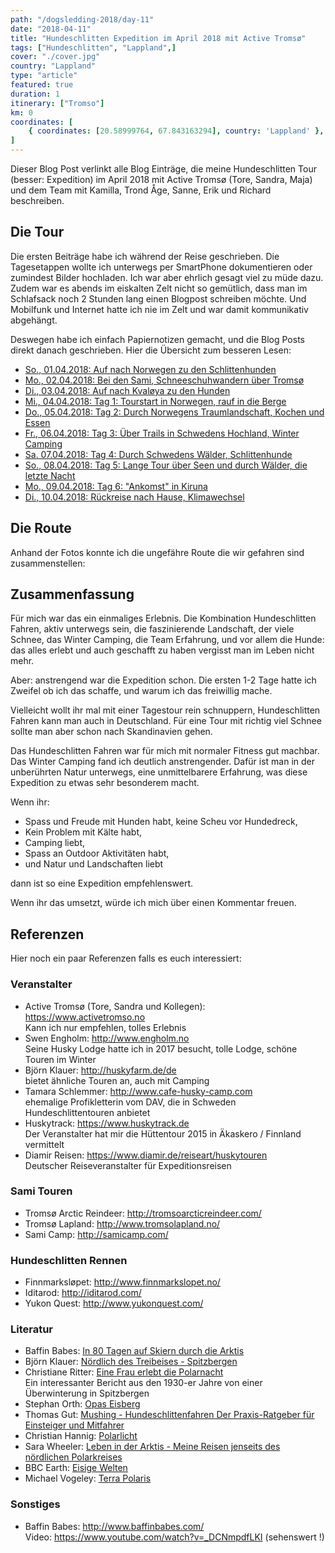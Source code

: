 ```yaml
---
path: "/dogsledding-2018/day-11"
date: "2018-04-11"
title: "Hundeschlitten Expedition im April 2018 mit Active Tromsø"
tags: ["Hundeschlitten", "Lappland",]
cover: "./cover.jpg"
country: "Lappland"
type: "article"
featured: true
duration: 1
itinerary: ["Tromso"]
km: 0
coordinates: [
    { coordinates: [20.58999764, 67.843163294], country: 'Lappland' },
]
---
```


Dieser Blog Post verlinkt alle Blog Einträge, die meine Hundeschlitten Tour (besser: Expedition) im April 2018 mit Active Tromsø (Tore, Sandra, Maja) und dem Team mit Kamilla, Trond Åge, Sanne, Erik und Richard beschreiben.

## Die Tour

Die ersten Beiträge habe ich während der Reise geschrieben. Die Tagesetappen wollte ich unterwegs per SmartPhone dokumentieren oder zumindest Bilder hochladen. Ich war aber ehrlich gesagt viel zu müde dazu. Zudem war es abends im eiskalten Zelt nicht so gemütlich, dass man im Schlafsack noch 2 Stunden lang einen Blogpost schreiben möchte. Und Mobilfunk und Internet hatte ich nie im Zelt und war damit kommunikativ abgehängt.

Deswegen habe ich einfach Papiernotizen gemacht, und die Blog Posts direkt danach geschrieben. Hier die Übersicht zum besseren Lesen:

* [So., 01.04.2018: Auf nach Norwegen zu den Schlittenhunden](/dogsledding-2018/day-01)
* [Mo., 02.04.2018: Bei den Sami, Schneeschuhwandern über Tromsø](/dogsledding-2018/day-02)
* [Di., 03.04.2018: Auf nach Kvaløya zu den Hunden](/dogsledding-2018/day-03)
* [Mi., 04.04.2018: Tag 1: Tourstart in Norwegen, rauf in die Berge](/dogsledding-2018/day-04)
* [Do., 05.04.2018: Tag 2: Durch Norwegens Traumlandschaft, Kochen und Essen](/dogsledding-2018/day-05)
* [Fr., 06.04.2018: Tag 3: Über Trails in Schwedens Hochland, Winter Camping](/dogsledding-2018/day-06)
* [Sa. 07.04.2018: Tag 4: Durch Schwedens Wälder, Schlittenhunde](/dogsledding-2018/day-07)
* [So., 08.04.2018: Tag 5: Lange Tour über Seen und durch Wälder, die letzte Nacht](/dogsledding-2018/day-08)
* [Mo., 09.04.2018: Tag 6: "Ankomst" in Kiruna](/dogsledding-2018/day-09)
* [Di., 10.04.2018: Rückreise nach Hause, Klimawechsel](/dogsledding-2018/day-10)

## Die Route

Anhand der Fotos konnte ich die ungefähre Route die wir gefahren sind zusammenstellen:

<rehype-image src="2018-04-11_Route.png"></rehype-image>

## Zusammenfassung

Für mich war das ein einmaliges Erlebnis. Die Kombination Hundeschlitten Fahren, aktiv unterwegs sein, die faszinierende Landschaft, der viele Schnee, das Winter Camping, die Team Erfahrung, und vor allem die Hunde: das alles erlebt und auch geschafft zu haben vergisst man im Leben nicht mehr.

Aber: anstrengend war die Expedition schon. Die ersten 1-2 Tage hatte ich Zweifel ob ich das schaffe, und warum ich das freiwillig mache.

Vielleicht wollt ihr mal mit einer Tagestour rein schnuppern, Hundeschlitten Fahren kann man auch in Deutschland. Für eine Tour mit richtig viel Schnee sollte man aber schon nach Skandinavien gehen.

Das Hundeschlitten Fahren war für mich mit normaler Fitness gut machbar. Das Winter Camping fand ich deutlich anstrengender. Dafür ist man in der unberührten Natur unterwegs, eine unmittelbarere Erfahrung, was diese Expedition zu etwas sehr besonderem macht.

Wenn ihr:
* Spass und Freude mit Hunden habt, keine Scheu vor Hundedreck,
* Kein Problem mit Kälte habt,
* Camping liebt,
* Spass an Outdoor Aktivitäten habt,
* und Natur und Landschaften liebt

dann ist so eine Expedition empfehlenswert.

<tip title="Selber auf Tour gehen">
Wenn ihr das umsetzt, würde ich mich über einen Kommentar freuen.
</tip>

## Referenzen

Hier noch ein paar Referenzen falls es euch interessiert:

### Veranstalter

* Active Tromsø (Tore, Sandra und Kollegen): https://www.activetromso.no<br />Kann ich nur empfehlen, tolles Erlebnis 
* Swen Engholm: http://www.engholm.no<br />Seine Husky Lodge hatte ich in 2017 besucht, tolle Lodge, schöne Touren im Winter
* Björn Klauer: http://huskyfarm.de/de<br />bietet ähnliche Touren an, auch mit Camping
* Tamara Schlemmer: http://www.cafe-husky-camp.com<br />ehemalige Profikletterin vom DAV, die in Schweden Hundeschlittentouren anbietet
* Huskytrack: https://www.huskytrack.de<br />Der Veranstalter hat mir die Hüttentour 2015 in Äkaskero / Finnland vermittelt
* Diamir Reisen: https://www.diamir.de/reiseart/huskytouren<br />Deutscher Reiseveranstalter für Expeditionsreisen

### Sami Touren

* Tromsø Arctic Reindeer: http://tromsoarcticreindeer.com/
* Tromsø Lapland: http://www.tromsolapland.no/
* Sami Camp: http://samicamp.com/

### Hundeschlitten Rennen

* Finnmarksløpet: http://www.finnmarkslopet.no/
* Iditarod: http://iditarod.com/
* Yukon Quest: http://www.yukonquest.com/

### Literatur

* Baffin Babes: [In 80 Tagen auf Skiern durch die Arktis](https://www.amazon.de/Baffin-Babes-Tagen-Skiern-Arktis/dp/3492404626/ref=sr_1_1?ie=UTF8&qid=1523815102&sr=8-1&keywords=baffin+babes)
* Björn Klauer: [Nördlich des Treibeises - Spitzbergen](https://www.amazon.de/N%C3%B6rdlich-Treibeises-Spitzbergen-verschollenen-Schr%C3%B6der-Stranz/dp/3863866452/ref=sr_1_5?s=books&ie=UTF8&qid=1523815544&sr=1-5&keywords=bj%C3%B6rn+klauer)
* Christiane Ritter: [Eine Frau erlebt die Polarnacht](https://www.amazon.de/Eine-Frau-erlebt-die-Polarnacht/dp/3548377319/ref=sr_1_1?s=books&ie=UTF8&qid=1523815500&sr=1-1&keywords=christiane+ritter)<br />Ein interessanter Bericht aus den 1930-er Jahre von einer Überwinterung in Spitzbergen
* Stephan Orth: [Opas Eisberg](http://www.stephan-orth.de/opas-eisberg.html)
* Thomas Gut: [Mushing - Hundeschlittenfahren Der Praxis-Ratgeber für Einsteiger und Mitfahrer](https://www.amazon.de/Reise-Know-How-Mushing-Hundeschlittenfahren-Praxis-Ratgeber/dp/3831727325/ref=sr_1_1?ie=UTF8&qid=1523814393&sr=8-1&keywords=Musher+buch)
* Christian Hannig: [Polarlicht](https://www.amazon.de/Polarlicht-Christian-Hannig/dp/3894050861/ref=sr_1_1?s=books&ie=UTF8&qid=1523815391&sr=1-1&keywords=hannig+polarlicht) 
* Sara Wheeler: [Leben in der Arktis - Meine Reisen jenseits des nördlichen Polarkreises](https://www.amazon.de/Leben-Arktis-jenseits-n%C3%B6rdlichen-Polarkreises/dp/3492404510/ref=sr_1_2?ie=UTF8&qid=1523815443&sr=8-2&keywords=sara+wheeler)
* BBC Earth: [Eisige Welten](https://www.amazon.de/Frozen-Planet-Eisige-Alastair-Fothergill/dp/3894059311/ref=sr_1_1?s=books&ie=UTF8&qid=1523815632&sr=1-1&keywords=frozen+planet)
* Michael Vogeley: [Terra Polaris](https://www.amazon.de/Terra-Polaris-Trekking-Highlights-Antarktis-Trekkingrouten/dp/3763370595/ref=sr_1_1?s=books&ie=UTF8&qid=1523815676&sr=1-1&keywords=terra+polaris)

### Sonstiges

* Baffin Babes: http://www.baffinbabes.com/<br >Video: https://www.youtube.com/watch?v=_DCNmpdfLKI (sehenswert !)
